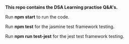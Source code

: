 **This repo contains the DSA Learning practise Q&A's.**

Run **npm start** to run the code.

Run **npm test** for the jasmine test framework testing.

Run **npm run test-jest** for the jest test framework testing.
